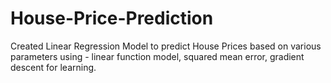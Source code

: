 # House-Price-Prediction
Created Linear Regression Model to predict House Prices based on various parameters using - linear function model, squared mean error, gradient descent for learning.
